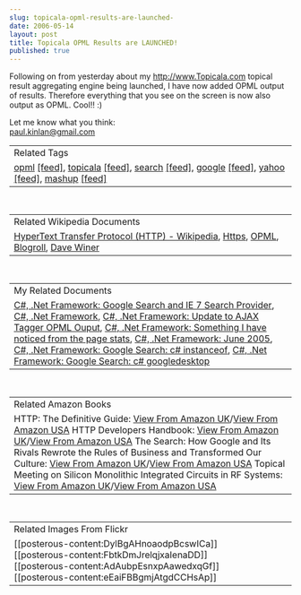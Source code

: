 ```yaml
---
slug: topicala-opml-results-are-launched-
date: 2006-05-14
layout: post
title: Topicala OPML Results are LAUNCHED!
published: true
---
```

Following on from yesterday about my <a href="http:///www.Topicala.com">http://www.Topicala.com</a> topical result aggregating engine being launched, I have now added OPML output of results.  Therefore everything that you see on the screen is now also output as OPML.  Cool!! :)<p />Let me know what you think:<br /><a href="mailto:paul.kinlan@gmail.com">paul.kinlan@gmail.com</a><p /><table class="TechnoratiHead TagHeader">
<tr><td>Related Tags</td></tr>
<tr class="Technorati"><td>
<a href="http://www.kinlan.co.uk/tag/opml" class="Tag" rel="tag">opml</a> <a href="http://feeds.technorati.com/feed/posts/tag/opml" class="Tag">[feed]</a>, <a href="http://www.kinlan.co.uk/tag/topicala" class="Tag" rel="tag">topicala</a> <a href="http://feeds.technorati.com/feed/posts/tag/topicala" class="Tag">[feed]</a>, <a href="http://www.kinlan.co.uk/tag/search" class="Tag" rel="tag">search</a> <a href="http://feeds.technorati.com/feed/posts/tag/search" class="Tag">[feed]</a>, <a href="http://www.kinlan.co.uk/tag/google" class="Tag" rel="tag">google</a> <a href="http://feeds.technorati.com/feed/posts/tag/google" class="Tag">[feed]</a>, <a href="http://www.kinlan.co.uk/tag/yahoo" class="Tag" rel="tag">yahoo</a> <a href="http://feeds.technorati.com/feed/posts/tag/yahoo" class="Tag">[feed]</a>, <a href="http://www.kinlan.co.uk/tag/mashup" class="Tag" rel="tag">mashup</a> <a href="http://feeds.technorati.com/feed/posts/tag/mashup" class="Tag">[feed]</a>
</td></tr>
</table><br /><table class="TechnoratiHead TagHeader">
<tr><td>Related Wikipedia Documents</td></tr>
<tr class="Technorati"><td>
<a href="http://en.wikipedia.org/wiki/HTTP" class="Tag" rel="tag">HyperText Transfer Protocol (HTTP) - Wikipedia</a>, <a href="http://en.wikipedia.org/wiki/HTTPS" class="Tag" rel="tag">Https</a>, <a href="http://en.wikipedia.org/wiki/OPML" class="Tag" rel="tag">OPML</a>, <a href="http://en.wikipedia.org/wiki/Blogroll" class="Tag" rel="tag">Blogroll</a>, <a href="http://en.wikipedia.org/wiki/Dave_Winer" class="Tag" rel="tag">Dave Winer</a>
</td></tr>
</table><br /><table class="TechnoratiHead TagHeader">
<tr><td>My Related Documents</td></tr>
<tr class="Technorati"><td>
<a href="http://www.kinlan.co.uk/2006/02/google-search-and-ie-7-search-provider.html" class="Tag" rel="tag">C#, .Net Framework: Google Search and IE 7 Search Provider</a>, <a href="http://www.kinlan.co.uk/" class="Tag" rel="tag">C#, .Net Framework</a>, <a href="http://www.kinlan.co.uk/2005/11/update-to-ajax-tagger-opml-ouput.html" class="Tag" rel="tag">C#, .Net Framework: Update to AJAX Tagger OPML Ouput</a>, <a href="http://www.kinlan.co.uk/2005/11/something-i-have-noticed-from-page.html" class="Tag" rel="tag">C#, .Net Framework: Something I have noticed from the page stats</a>, <a href="http://www.kinlan.co.uk/archive/2005_06_01_dotnet-and-stuff_archive.html" class="Tag" rel="tag">C#, .Net Framework: June 2005</a>, <a href="http://www.kinlan.co.uk/2005/11/google-search-c-instanceof.html" class="Tag" rel="tag">C#, .Net Framework: Google Search: c# instanceof</a>, <a href="http://www.kinlan.co.uk/2005/11/google-search-c-googledesktop.html" class="Tag" rel="tag">C#, .Net Framework: Google Search: c# googledesktop</a>
</td></tr>
</table><br /><table class="TechnoratiHead TagHeader">
<tr><td>Related Amazon Books</td></tr>
<tr class="Technorati"><td>HTTP: The Definitive Guide: <a href="http://www.amazon.co.uk/exec/obidos/redirect?tag=cnetfra-21&amp;link_code=xm2&amp;camp=2025&amp;creative=165953&amp;path=http://www.amazon.co.uk/gp/redirect.html%253fASIN=1565925092%2526tag=cnetfra-21%2526lcode=xm2%2526cID=2025%2526ccmID=165953%2526location=/o/ASIN/1565925092%25253FSubscriptionId=0CM2PVF6VAHJQKW5G782" class="Tag" rel="tag">View From Amazon UK</a>/<a href="http://www.amazon.com/exec/obidos/redirect?tag=cnetfra-20&amp;link_code=xm2&amp;camp=2025&amp;creative=165953&amp;path=http://www.amazon.com/gp/redirect.html%253fASIN=1565925092%2526tag=cnetfra-20%2526lcode=xm2%2526cID=2025%2526ccmID=165953%2526location=/o/ASIN/1565925092%25253FSubscriptionId=0CM2PVF6VAHJQKW5G782" class="Tag" rel="tag">View From Amazon USA</a> HTTP Developers Handbook: <a href="http://www.amazon.co.uk/exec/obidos/redirect?tag=cnetfra-21&amp;link_code=xm2&amp;camp=2025&amp;creative=165953&amp;path=http://www.amazon.co.uk/gp/redirect.html%253fASIN=0672324547%2526tag=cnetfra-21%2526lcode=xm2%2526cID=2025%2526ccmID=165953%2526location=/o/ASIN/0672324547%25253FSubscriptionId=0CM2PVF6VAHJQKW5G782" class="Tag" rel="tag">View From Amazon UK</a>/<a href="http://www.amazon.com/exec/obidos/redirect?tag=cnetfra-20&amp;link_code=xm2&amp;camp=2025&amp;creative=165953&amp;path=http://www.amazon.com/gp/redirect.html%253fASIN=0672324547%2526tag=cnetfra-20%2526lcode=xm2%2526cID=2025%2526ccmID=165953%2526location=/o/ASIN/0672324547%25253FSubscriptionId=0CM2PVF6VAHJQKW5G782" class="Tag" rel="tag">View From Amazon USA</a> The Search: How Google and Its Rivals Rewrote the Rules of Business and Transformed Our Culture: <a href="http://www.amazon.co.uk/exec/obidos/redirect?tag=cnetfra-21&amp;link_code=xm2&amp;camp=2025&amp;creative=165953&amp;path=http://www.amazon.co.uk/gp/redirect.html%253fASIN=1857883616%2526tag=cnetfra-21%2526lcode=xm2%2526cID=2025%2526ccmID=165953%2526location=/o/ASIN/1857883616%25253FSubscriptionId=0CM2PVF6VAHJQKW5G782" class="Tag" rel="tag">View From Amazon UK</a>/<a href="http://www.amazon.com/exec/obidos/redirect?tag=cnetfra-20&amp;link_code=xm2&amp;camp=2025&amp;creative=165953&amp;path=http://www.amazon.com/gp/redirect.html%253fASIN=1857883616%2526tag=cnetfra-20%2526lcode=xm2%2526cID=2025%2526ccmID=165953%2526location=/o/ASIN/1857883616%25253FSubscriptionId=0CM2PVF6VAHJQKW5G782" class="Tag" rel="tag">View From Amazon USA</a> Topical Meeting on Silicon Monolithic Integrated Circuits in RF Systems: <a href="http://www.amazon.co.uk/exec/obidos/redirect?tag=cnetfra-21&amp;link_code=xm2&amp;camp=2025&amp;creative=165953&amp;path=http://www.amazon.co.uk/gp/redirect.html%253fASIN=0780362551%2526tag=cnetfra-21%2526lcode=xm2%2526cID=2025%2526ccmID=165953%2526location=/o/ASIN/0780362551%25253FSubscriptionId=0CM2PVF6VAHJQKW5G782" class="Tag" rel="tag">View From Amazon UK</a>/<a href="http://www.amazon.com/exec/obidos/redirect?tag=cnetfra-20&amp;link_code=xm2&amp;camp=2025&amp;creative=165953&amp;path=http://www.amazon.com/gp/redirect.html%253fASIN=0780362551%2526tag=cnetfra-20%2526lcode=xm2%2526cID=2025%2526ccmID=165953%2526location=/o/ASIN/0780362551%25253FSubscriptionId=0CM2PVF6VAHJQKW5G782" class="Tag" rel="tag">View From Amazon USA</a>
</td></tr>
</table><br /><table class="TechnoratiHead TagHeader">
<tr><td>Related Images From Flickr</td></tr>
<tr class="Technorati"><td>
<span style="float: left;">[[posterous-content:DylBgAHnoaodpBcswICa]]</span><span style="float: left;">[[posterous-content:FbtkDmJrelqjxaIenaDD]]</span><span style="float: left;">[[posterous-content:AdAubpEsnxpAawedxqGf]]</span><span style="float: left;">[[posterous-content:eEaiFBBgmjAtgdCCHsAp]]</span>
</td></tr>
</table><div class="blogger-post-footer"><img class="posterous_download_image" src="https://blogger.googleusercontent.com/tracker/8109338-114760418322249944?l=www.kinlan.co.uk%2Findex.html" height="1" alt="" width="1" /></div>

